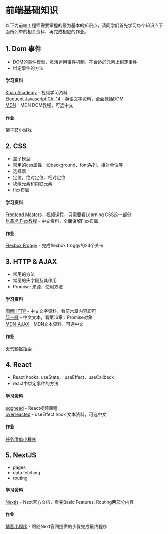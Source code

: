 # 前端基础知识

以下为前端工程师需要掌握的最为基本的知识点，请同学们首先学习每个知识点下面所列举的相关资料，再完成相应的作业。
## 1. Dom 事件

* DOM的事件模型，灵活运用事件机制，在合适的元素上绑定事件
* 绑定事件的方法

#### 学习资料
[Khan Academy](https://www.khanacademy.org/computing/computer-programming/html-css-js) - 视频学习资料  
[Eloquent Javascript Ch. 14](https://eloquentjavascript.net/14_dom.html) - 英语文字资料，全面概括DOM  
[MDN](https://developer.mozilla.org/en-US/docs/Web/API/Document_Object_Model/Introduction) - MDN DOM教程，可选中文

#### 作业
[架子鼓小游戏](drum-kit)
## 2. CSS

* 盒子模型
* 常用的css属性，如background、font系列、相对单位等
* 选择器
* 定位，绝对定位、相对定位
* 块级元素和内联元素
* flex布局

#### 学习资料
[Frontend Masters](https://frontendmasters.com/courses/web-development-v2/introducing-css/) - 视频课程，只需要看Learning CSS这一部分  
[张鑫旭 Flex教程](https://www.zhangxinxu.com/wordpress/2018/10/display-flex-css3-css/) - 中文资料，全面讲解Flex布局

#### 作业
[Flexbox Froggy](https://flexboxfroggy.com) - 完成flexbox froggy的24个关卡
## 3. HTTP & AJAX   

* 常用的方法
* 常见的头字段及其作用
* Promise: 来源，使用方法

#### 学习资料
[图解HTTP](https://kingyinliang.github.io/PDF/图解HTTP+彩色版.pdf) - 中文文字资料，看前六章内容即可  
[阮一峰](https://es6.ruanyifeng.com/#docs/promise) - 中文文本，看第16章：Promise对象  
[MDN-AJAX](https://developer.mozilla.org/en-US/docs/Web/Guide/AJAX) - MDN文本资料，可选中文

#### 作业
[天气预报搜索](weather-forecast)
## 4. React    

* React hooks: useState， useEffect，useCallback
* react中绑定事件的方法

#### 学习资料
[egghead](https://egghead.io/lessons/react-create-a-user-interface-with-vanilla-javascript-and-dom) - React视频课程  
[overreacted](https://overreacted.io/zh-hans/a-complete-guide-to-useeffect) - useEffect hook 文本资料，可选中文

#### 作业
[任务清单小程序](to-do-list)
## 5. NextJS   

* pages
* data fetching
* routing

#### 学习资料
[Nextjs](https://nextjs.org/docs/getting-started) - Next官方文档，看完Basic Features, Routing两部分内容

#### 作业
[博客小程序](https://nextjs.org/learn/basics/create-nextjs-app?utm_source=next-site&utm_medium=nav-cta&utm_campaign=next-website) - 跟随Next官网提供的步骤完成最终程序







